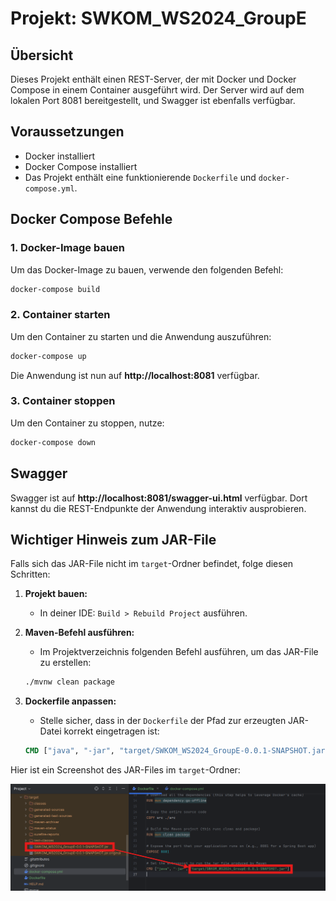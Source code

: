 
# Projekt: SWKOM_WS2024_GroupE

## Übersicht

Dieses Projekt enthält einen REST-Server, der mit Docker und Docker Compose in einem Container ausgeführt wird. Der Server wird auf dem lokalen Port 8081 bereitgestellt, und Swagger ist ebenfalls verfügbar.

## Voraussetzungen

- Docker installiert
- Docker Compose installiert
- Das Projekt enthält eine funktionierende `Dockerfile` und `docker-compose.yml`.

## Docker Compose Befehle

### 1. Docker-Image bauen
Um das Docker-Image zu bauen, verwende den folgenden Befehl:

```bash
docker-compose build
```

### 2. Container starten
Um den Container zu starten und die Anwendung auszuführen:

```bash
docker-compose up
```

Die Anwendung ist nun auf **http://localhost:8081** verfügbar.

### 3. Container stoppen
Um den Container zu stoppen, nutze:

```bash
docker-compose down
```

## Swagger

Swagger ist auf **http://localhost:8081/swagger-ui.html** verfügbar. Dort kannst du die REST-Endpunkte der Anwendung interaktiv ausprobieren.

## Wichtiger Hinweis zum JAR-File

Falls sich das JAR-File nicht im `target`-Ordner befindet, folge diesen Schritten:

1. **Projekt bauen:**
    - In deiner IDE: `Build > Rebuild Project` ausführen.

2. **Maven-Befehl ausführen:**
    - Im Projektverzeichnis folgenden Befehl ausführen, um das JAR-File zu erstellen:

   ```bash
   ./mvnw clean package
   ```

3. **Dockerfile anpassen:**
    - Stelle sicher, dass in der `Dockerfile` der Pfad zur erzeugten JAR-Datei korrekt eingetragen ist:

   ```Dockerfile
   CMD ["java", "-jar", "target/SWKOM_WS2024_GroupE-0.0.1-SNAPSHOT.jar"]
   ```

Hier ist ein Screenshot des JAR-Files im `target`-Ordner:

![JAR File Location](./help-jar-file.png)
